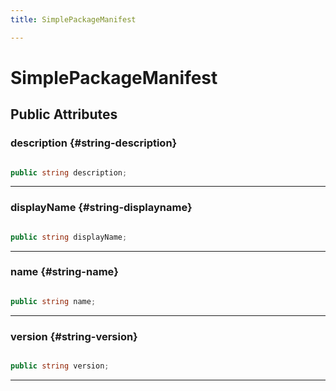 ```yaml
---
title: SimplePackageManifest

---
```


# SimplePackageManifest










## Public Attributes

### description {#string-description}

```csharp

public string description;

```






-----------

### displayName {#string-displayname}

```csharp

public string displayName;

```






-----------

### name {#string-name}

```csharp

public string name;

```






-----------

### version {#string-version}

```csharp

public string version;

```






-----------


